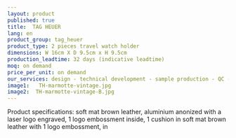 ```yaml
---
layout: product
published: true
title:  TAG HEUER
lang: en
product_group: tag_heuer
product_type: 2 pieces travel watch holder
dimensions: W 16cm X D 9.5cm x H 9.5cm
production_leadtime: 32 days (indicative leadtime)
moq: on demand
price_per_unit: on demand
our_services: design - technical development - sample production - QC - logistic - shipping
image1:   TH-marmotte-vintage.jpg
image2:  TH-marmotte-vintage-B.jpg
---
```

Product specifications: soft mat brown leather, aluminium anonized with a laser logo engraved, 1 logo embossment inside, 1 cushion in soft mat brown leather with 1 logo embossment, in

